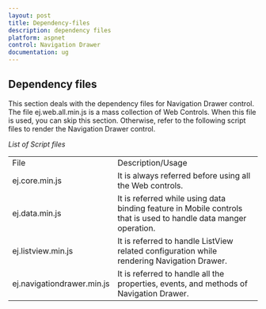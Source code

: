 ```yaml
---
layout: post
title: Dependency-files
description: dependency files
platform: aspnet
control: Navigation Drawer
documentation: ug
---
```


## Dependency files

This section deals with the dependency files for Navigation Drawer control. The file ej.web.all.min.js is a mass collection of Web Controls. When this file is used, you can skip this section. Otherwise, refer to the following script files to render the Navigation Drawer control.

_List of Script files_

<table>
<tr>
<td>
File</td><td>
Description/Usage</td></tr>
<tr>
<td>
ej.core.min.js</td><td>
It is always referred before using all the Web controls.</td></tr>
<tr>
<td>
ej.data.min.js</td><td>
It is referred while using data binding feature in Mobile controls that is used to handle data manger operation.</td></tr>
<tr>
<td>
ej.listview.min.js</td><td>
It is referred to handle ListView related configuration while rendering Navigation Drawer.</td></tr>
<tr>
<td>
ej.navigationdrawer.min.js</td><td>
It is referred to handle all the properties, events, and methods of Navigation Drawer.</td></tr>
</table>


